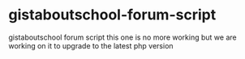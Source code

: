 # gistaboutschool-forum-script
gistaboutschool forum script this one is no more working but we are working on it to upgrade to the latest php version 
